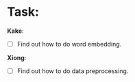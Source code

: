 # Task:
**Kake**:
- [ ] Find out how to do word embedding.

**Xiong**:
- [ ] Find out how to do data preprocessing.

